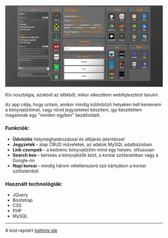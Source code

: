 ![Startpage](https://raw.githubusercontent.com/KinPeter/StartPage/master/screenshot.jpg)

Kis nosztalgia, azokból az időkből, mikor elkezdtem webfejlesztést tanulni.

Az app célja, hogy untam, amikor mindig különböző helyeken kell keresnem a könyvjelzőimet, vagy rövid jegyzeteket készíteni, így készítettem magamnak egy \"minden egyben\" kezdőoldalt. 

### Funkciók:
- **Üdvözlés** helymeghatározással és időjárás jelentéssel
- **Jegyzetek -** alap CRUD műveletek, az adatok MySQL adatbázisban
- **Link *csempék* -** a kedvenc könyvjelzőim mind egy helyen, stílusosan
- **Search box -** keresés a könyvjelzők közt, a koreai szótáramban vagy a Google-ön
- **Napi koreai -** mindig három véletlenszerű szó kártyákon a koreai szólistámból

### Használt technológiák:
- JQuery
- Bootstrap
- CSS
- PHP
- MySQL

---
A kód repóért [kattints ide](https://github.com/KinPeter/Old-Code/tree/master/StartPage)
